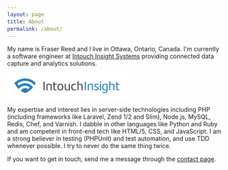 ```yaml
---
layout: page
title: About
permalink: /about/
---
```



My name is Fraser Reed and I live in Ottawa, Ontario, Canada.  I'm currently a software engineer at 
[Intouch Insight Systems](https://www.intouchinsight.com) providing connected data capture and analytics solutions.

<a href="https://www.intouchinsight.com" target="_blank">
	<img src="/css/logos/intouchinsight.png" height="60px" alt="Intouch Insight">
</a>

My expertise and interest lies in server-side technologies including PHP (including frameworks like Laravel, Zend 1/2 and Slim), Node.js,
MySQL, Redis, Chef, and Varnish.  I dabble in other languages like Python and Ruby and am competent in front-end tech like HTML/5, 
CSS, and JavaScript.  I am a strong believer in testing (PHPUnit) and test automation, and use TDD whenever possible.  I try to never do the same thing twice.

If you want to get in touch, send me a message through the [contact page](/contact/).
